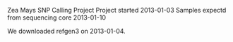 Zea Mays SNP Calling Project
Project started 2013-01-03
Samples expectd from sequencing core 2013-01-10

We downloaded refgen3 on 2013-01-04.
